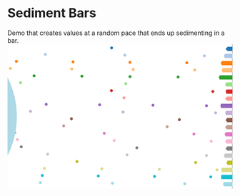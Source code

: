 # Sediment Bars

Demo that creates values at a random pace that ends up sedimenting in a bar.
![](https://github.com/vpascual/sediment_bars/blob/master/sediment_bar.png)
